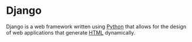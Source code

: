 # Django

Django is a web framework written using [Python](Python) that allows for the design of web applications that generate [HTML](HTML) dynamically.
        